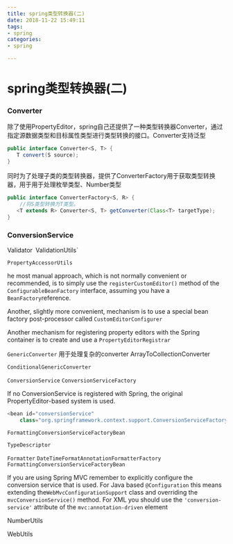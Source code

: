 ```yaml
---
title: spring类型转换器(二)
date: 2018-11-22 15:49:11
tags:
- spring 
categories:
- spring

---
```


# spring类型转换器(二)

### Converter

除了使用PropertyEditor，spring自己还提供了一种类型转换器Converter，通过指定源数据类型和目标属性类型进行类型转换的接口。Converter支持泛型

```java
public interface Converter<S, T> {
   T convert(S source);
}
```

同时为了处理子类的类型转换器，提供了ConverterFactory用于获取类型转换器，用于用于处理枚举类型、Number类型
```java
public interface ConverterFactory<S, R> {
    //将S类型转换为T类型。
   <T extends R> Converter<S, T> getConverter(Class<T> targetType);
}
```

### ConversionService



Validator` `ValidationUtils`

`PropertyAccessorUtils`

he most manual approach, which is not normally convenient or recommended, is to simply use the `registerCustomEditor()` method of the `ConfigurableBeanFactory` interface, assuming you have a `BeanFactory`reference.

Another, slightly more convenient, mechanism is to use a special bean factory post-processor called `CustomEditorConfigurer`

Another mechanism for registering property editors with the Spring container is to create and use a `PropertyEditorRegistrar`

`GenericConverter` 用于处理复杂的converter  ArrayToCollectionConverter

`ConditionalGenericConverter`

`ConversionService`   `ConversionServiceFactory`

If no ConversionService is registered with Spring, the original PropertyEditor-based system is used.

```java
<bean id="conversionService"
    class="org.springframework.context.support.ConversionServiceFactoryBean"/>
```

`FormattingConversionServiceFactoryBean`

`TypeDescriptor`

`Formatter`  `DateTimeFormatAnnotationFormatterFactory` `FormattingConversionServiceFactoryBean`

If you are using Spring MVC remember to explicitly configure the conversion service that is used. For Java based `@Configuration` this means extending the`WebMvcConfigurationSupport` class and overriding the `mvcConversionService()` method. For XML you should use the `'conversion-service'` attribute of the `mvc:annotation-driven` element





NumberUtils

WebUtils